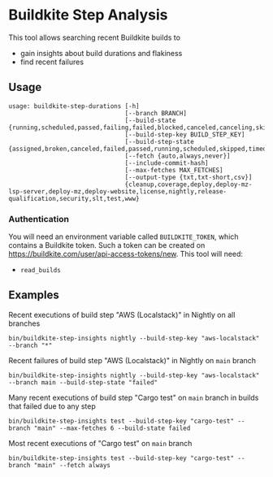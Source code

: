 # Buildkite Step Analysis

This tool allows searching recent Buildkite builds to
* gain insights about build durations and flakiness
* find recent failures

## Usage
```
usage: buildkite-step-durations [-h]
                                [--branch BRANCH]
                                [--build-state {running,scheduled,passed,failing,failed,blocked,canceled,canceling,skipped,not_run,finished}]
                                [--build-step-key BUILD_STEP_KEY]
                                [--build-step-state {assigned,broken,canceled,failed,passed,running,scheduled,skipped,timed_out,unblocked,waiting,waiting_failed}]
                                [--fetch {auto,always,never}]
                                [--include-commit-hash]
                                [--max-fetches MAX_FETCHES]
                                [--output-type {txt,txt-short,csv}]
                                {cleanup,coverage,deploy,deploy-mz-lsp-server,deploy-mz,deploy-website,license,nightly,release-qualification,security,slt,test,www}
```

### Authentication

You will need an environment variable called `BUILDKITE_TOKEN`, which contains a Buildkite token. Such a token can be
created on https://buildkite.com/user/api-access-tokens/new.
This tool will need:
* `read_builds`

## Examples

Recent executions of build step "AWS (Localstack)" in Nightly on all branches

```
bin/buildkite-step-insights nightly --build-step-key "aws-localstack" --branch "*"
```

Recent failures of build step "AWS (Localstack)" in Nightly on `main` branch

```
bin/buildkite-step-insights nightly --build-step-key "aws-localstack" --branch main --build-step-state "failed"
```

Many recent executions of build step "Cargo test" on `main` branch in builds that failed due to any step

```
bin/buildkite-step-insights test --build-step-key "cargo-test" --branch "main" --max-fetches 6 --build-state failed
```

Most recent executions of "Cargo test" on `main` branch

```
bin/buildkite-step-insights test --build-step-key "cargo-test" --branch "main" --fetch always
```
